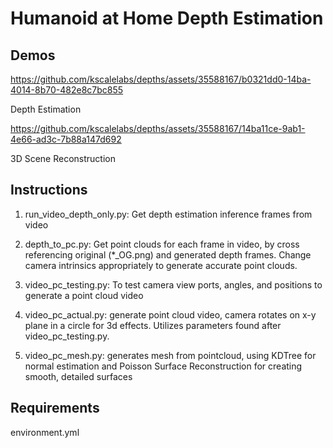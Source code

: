 # Humanoid at Home Depth Estimation

## Demos




https://github.com/kscalelabs/depths/assets/35588167/b0321dd0-14ba-4014-8b70-482e8c7bc855



Depth Estimation


https://github.com/kscalelabs/depths/assets/35588167/14ba11ce-9ab1-4e66-ad3c-7b88a147d692


3D Scene Reconstruction

## Instructions

1. run_video_depth_only.py: Get depth estimation inference frames from video

2. depth_to_pc.py: Get point clouds for each frame in video, by cross referencing original (*_OG.png) and generated depth frames. Change camera intrinsics appropriately to generate accurate point clouds.

3. video_pc_testing.py: To test camera view ports, angles, and positions to generate a point cloud video

4. video_pc_actual.py: generate point cloud video, camera rotates on x-y plane in a circle for 3d effects. Utilizes parameters found after video_pc_testing.py.

5. video_pc_mesh.py: generates mesh from pointcloud, using KDTree for normal estimation and Poisson Surface Reconstruction for creating smooth, detailed surfaces

## Requirements

environment.yml
